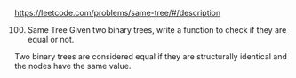 https://leetcode.com/problems/same-tree/#/description

100. Same Tree
Given two binary trees, write a function to check if they are equal or not.

Two binary trees are considered equal if they are structurally identical and the nodes have the same value.


